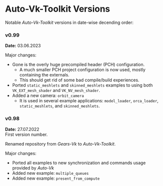 # Auto-Vk-Toolkit Versions

Notable _Auto-Vk-Toolkit_ versions in date-wise decending order:

### v0.99

**Date:** 03.06.2023

Major changes:
- Gone is the overly huge precompiled header (PCH) configuration.
    - A much smaller PCH project configuration is now used, mostly containing the externals.
	- This should get rid of some bad compile/build experiences.
- Ported `static_meshlets` and `skinned_meshlets` examples to using both `VK_EXT_mesh_shader` and `VK_NV_mesh_shader`.
- Added a new camera: `orbit_camera`
    - It is used in several example applications: `model_loader`, `orca_loader`, `static_meshlets`, and `skinned_meshlets`.

### v0.98

**Date:** 27.07.2022          
First version number.   
  
Renamed repository from _Gears-Vk_ to _Auto-Vk-Toolkit_.

Major changes:
- Ported all examples to new synchronization and commands usage provided by _Auto-Vk_
- Added new example: `multiple_queues`
- Added new example: `present_from_compute`
